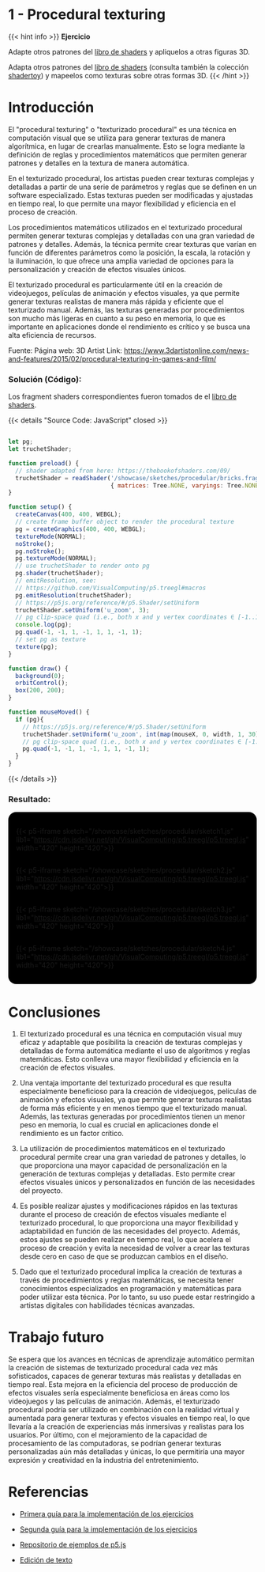 # 1 - Procedural texturing

{{< hint info >}}
<b> Ejercicio </b>

Adapte otros patrones del <a href="https://thebookofshaders.com/09/" target="_blank">libro de shaders</a> y apliquelos a otras figuras 3D.

Adapta otros patrones del <a href="https://www.shadertoy.com/" target="_blank">libro de shaders</a> (consulta también la colección <a href="https://thebookofshaders.com/09/" target="_blank">shadertoy</a>) y mapeelos como texturas sobre otras formas 3D.
{{< /hint >}}

# **Introducción**

El "procedural texturing" o "texturizado procedural" es una técnica en computación visual que se utiliza para generar texturas de manera algorítmica, en lugar de crearlas manualmente. Esto se logra mediante la definición de reglas y procedimientos matemáticos que permiten generar patrones y detalles en la textura de manera automática.

En el texturizado procedural, los artistas pueden crear texturas complejas y detalladas a partir de una serie de parámetros y reglas que se definen en un software especializado. Estas texturas pueden ser modificadas y ajustadas en tiempo real, lo que permite una mayor flexibilidad y eficiencia en el proceso de creación.

Los procedimientos matemáticos utilizados en el texturizado procedural permiten generar texturas complejas y detalladas con una gran variedad de patrones y detalles. Además, la técnica permite crear texturas que varían en función de diferentes parámetros como la posición, la escala, la rotación y la iluminación, lo que ofrece una amplia variedad de opciones para la personalización y creación de efectos visuales únicos.

El texturizado procedural es particularmente útil en la creación de videojuegos, películas de animación y efectos visuales, ya que permite generar texturas realistas de manera más rápida y eficiente que el texturizado manual. Además, las texturas generadas por procedimientos son mucho más ligeras en cuanto a su peso en memoria, lo que es importante en aplicaciones donde el rendimiento es crítico y se busca una alta eficiencia de recursos.

Fuente:
Página web: 3D Artist
Link: https://www.3dartistonline.com/news-and-features/2015/02/procedural-texturing-in-games-and-film/

### Solución (Código):

Los fragment shaders correspondientes fueron tomados de el <a href="https://thebookofshaders.com/09/" target="_blank">libro de shaders</a>.

{{< details "Source Code: JavaScript" closed >}}

``` javascript

let pg;
let truchetShader;

function preload() {
  // shader adapted from here: https://thebookofshaders.com/09/
  truchetShader = readShader('/showcase/sketches/procedular/bricks.frag',
                             { matrices: Tree.NONE, varyings: Tree.NONE });
}

function setup() {
  createCanvas(400, 400, WEBGL);
  // create frame buffer object to render the procedural texture
  pg = createGraphics(400, 400, WEBGL);
  textureMode(NORMAL);
  noStroke();
  pg.noStroke();
  pg.textureMode(NORMAL);
  // use truchetShader to render onto pg
  pg.shader(truchetShader);
  // emitResolution, see:
  // https://github.com/VisualComputing/p5.treegl#macros
  pg.emitResolution(truchetShader);
  // https://p5js.org/reference/#/p5.Shader/setUniform
  truchetShader.setUniform('u_zoom', 3);
  // pg clip-space quad (i.e., both x and y vertex coordinates ∈ [-1..1])
  console.log(pg);
  pg.quad(-1, -1, 1, -1, 1, 1, -1, 1);
  // set pg as texture
  texture(pg);
}

function draw() {
  background(0);
  orbitControl();
  box(200, 200);
}

function mouseMoved() {
  if (pg){
    // https://p5js.org/reference/#/p5.Shader/setUniform
    truchetShader.setUniform('u_zoom', int(map(mouseX, 0, width, 1, 30)));
    // pg clip-space quad (i.e., both x and y vertex coordinates ∈ [-1..1])
    pg.quad(-1, -1, 1, -1, 1, 1, -1, 1);
  }
}


```

{{< /details >}}

### Resultado:

<div style="display:flex; flex-direction: column; align-items: center; justify-content: center;" id="procedular-texturing">

{{< p5-iframe sketch="/showcase/sketches/procedular/sketch1.js"  lib1="https://cdn.jsdelivr.net/gh/VisualComputing/p5.treegl/p5.treegl.js" width="420" height="420">}}

{{< p5-iframe sketch="/showcase/sketches/procedular/sketch2.js" lib1="https://cdn.jsdelivr.net/gh/VisualComputing/p5.treegl/p5.treegl.js" width="420" height="420">}}

{{< p5-iframe sketch="/showcase/sketches/procedular/sketch3.js" lib1="https://cdn.jsdelivr.net/gh/VisualComputing/p5.treegl/p5.treegl.js" width="420" height="420">}}

{{< p5-iframe sketch="/showcase/sketches/procedular/sketch4.js" lib1="https://cdn.jsdelivr.net/gh/VisualComputing/p5.treegl/p5.treegl.js" width="420" height="420">}}

</div>

# **Conclusiones**

1. El texturizado procedural es una técnica en computación visual muy eficaz y adaptable que posibilita la creación de texturas complejas y detalladas de forma automática mediante el uso de algoritmos y reglas matemáticas. Esto conlleva una mayor flexibilidad y eficiencia en la creación de efectos visuales.

2. Una ventaja importante del texturizado procedural es que resulta especialmente beneficioso para la creación de videojuegos, películas de animación y efectos visuales, ya que permite generar texturas realistas de forma más eficiente y en menos tiempo que el texturizado manual. Además, las texturas generadas por procedimientos tienen un menor peso en memoria, lo cual es crucial en aplicaciones donde el rendimiento es un factor crítico.

3. La utilización de procedimientos matemáticos en el texturizado procedural permite crear una gran variedad de patrones y detalles, lo que proporciona una mayor capacidad de personalización en la generación de texturas complejas y detalladas. Esto permite crear efectos visuales únicos y personalizados en función de las necesidades del proyecto.

4. Es posible realizar ajustes y modificaciones rápidos en las texturas durante el proceso de creación de efectos visuales mediante el texturizado procedural, lo que proporciona una mayor flexibilidad y adaptabilidad en función de las necesidades del proyecto. Además, estos ajustes se pueden realizar en tiempo real, lo que acelera el proceso de creación y evita la necesidad de volver a crear las texturas desde cero en caso de que se produzcan cambios en el diseño.

5. Dado que el texturizado procedural implica la creación de texturas a través de procedimientos y reglas matemáticas, se necesita tener conocimientos especializados en programación y matemáticas para poder utilizar esta técnica. Por lo tanto, su uso puede estar restringido a artistas digitales con habilidades técnicas avanzadas.


# **Trabajo futuro**

Se espera que los avances en técnicas de aprendizaje automático permitan la creación de sistemas de texturizado procedural cada vez más sofisticados, capaces de generar texturas más realistas y detalladas en tiempo real. Esta mejora en la eficiencia del proceso de producción de efectos visuales sería especialmente beneficiosa en áreas como los videojuegos y las películas de animación. Además, el texturizado procedural podría ser utilizado en combinación con la realidad virtual y aumentada para generar texturas y efectos visuales en tiempo real, lo que llevaría a la creación de experiencias más inmersivas y realistas para los usuarios. Por último, con el mejoramiento de la capacidad de procesamiento de las computadoras, se podrían generar texturas personalizadas aún más detalladas y únicas, lo que permitiría una mayor expresión y creatividad en la industria del entretenimiento.

# **Referencias**

*   [Primera guía para la implementación de los ejercicios](https://thebookofshaders.com/09/)

*   [Segunda guía para la implementación de los ejercicios](https://www.shadertoy.com/)

*   [Repositorio de ejemplos de p5.js](https://p5js.org/examples/)

*   [Edición de texto](https://chat.openai.com/)


<style>
    #procedular-texturing{
        background-color: black;
        border-radius: 1rem;
        padding: 1rem;

        text-decoration: none !important;
    }
    #procedular-texturing iframe{
        border: none;
    }
</style>